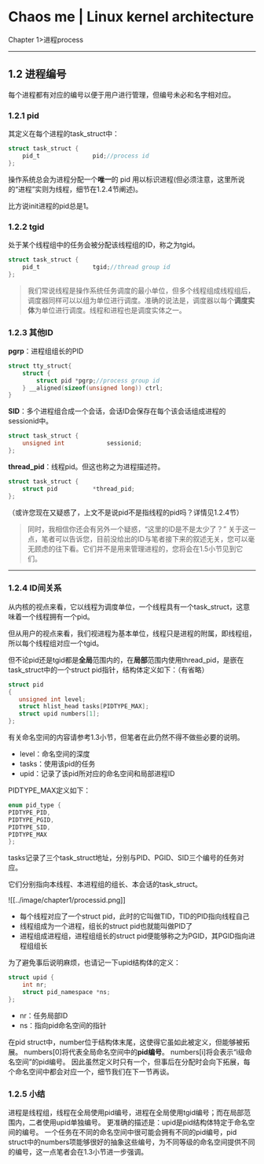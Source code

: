 # Chaos me | Linux kernel architecture
Chapter 1>进程process

---

## 1.2 进程编号
每个进程都有对应的编号以便于用户进行管理，但编号未必和名字相对应。

### 1.2.1 pid
其定义在每个进程的task_struct中：

```c
struct task_struct {
	pid_t				pid;//process id
};
```

操作系统总会为进程分配一个**唯一**的 pid 用以标识进程(但必须注意，这里所说的“进程”实则为线程，细节在1.2.4节阐述)。

比方说init进程的pid总是1。

### 1.2.2 tgid

处于某个线程组中的任务会被分配该线程组的ID，称之为tgid。

```c
struct task_struct {
	pid_t				tgid;//thread group id
};
```

> 我们常说线程是操作系统任务调度的最小单位，但多个线程组成线程组后，调度器同样可以以组为单位进行调度。准确的说法是，调度器以每个**调度实体**为单位进行调度。线程和进程也是调度实体之一。


### 1.2.3 其他ID

**pgrp**：进程组组长的PID

```c
struct tty_struct{
	struct {
		struct pid *pgrp;//process group id
	} __aligned(sizeof(unsigned long)) ctrl;
}
```


**SID**：多个进程组合成一个会话，会话ID会保存在每个该会话组成进程的sessionid中。
```c
struct task_struct {
	unsigned int			sessionid;
};
```

**thread_pid**：线程pid。但这也称之为进程描述符。
```c
struct task_struct {
	struct pid			*thread_pid;
};
```

（或许您现在又疑惑了，上文不是说pid不是指线程的pid吗？详情见1.2.4节）

 > 同时，我相信你还会有另外一个疑惑，“这里的ID是不是太少了？”
 关于这一点，笔者可以告诉您，目前没给出的ID与笔者接下来的叙述无关，您可以毫无顾虑的往下看。它们并不是用来管理进程的，您将会在1.5小节见到它们。

---
### 1.2.4 ID间关系

 从内核的视点来看，它以线程为调度单位，一个线程具有一个task_struct，这意味着一个线程拥有一个pid。

 但从用户的视点来看，我们视进程为基本单位，线程只是进程的附属，即线程组，所以每个线程组对应一个tgid。

 但不论pid还是tgid都是**全局**范围内的，在**局部**范围内使用thread_pid，是嵌在task_struct中的一个struct pid指针，结构体定义如下：（有省略）
 
 ```c
 struct pid
{
	unsigned int level;
	struct hlist_head tasks[PIDTYPE_MAX];
	struct upid numbers[1];
};
 ```

 有关命名空间的内容请参考1.3小节，但笔者在此仍然不得不做些必要的说明。
 - level：命名空间的深度
 - tasks：使用该pid的任务
 - upid：记录了该pid所对应的命名空间和局部进程ID

 PIDTYPE_MAX定义如下：

```c
enum pid_type { 
PIDTYPE_PID, 
PIDTYPE_PGID,
PIDTYPE_SID,
PIDTYPE_MAX 
};
```

 tasks记录了三个task_struct地址，分别与PID、PGID、SID三个编号的任务对应。

 它们分别指向本线程、本进程组的组长、本会话的task_struct。

![[../image/chapter1/processid.png]]

 - 每个线程对应了一个struct pid，此时的它叫做TID，TID的PID指向线程自己
 - 线程组成为一个进程，组长的struct pid也就能叫做PID了
 - 进程组成进程组，进程组组长的struct pid便能够称之为PGID，其PGID指向进程组组长

 为了避免事后说明麻烦，也请记一下upid结构体的定义：

```c
struct upid {
	int nr;
	struct pid_namespace *ns;
};
```

- nr：任务局部ID
- ns：指向pid命名空间的指针

 在pid struct中，number位于结构体末尾，这使得它虽如此被定义，但能够被拓展。
 numbers[0]将代表全局命名空间中的**pid编号**。
 numbers[i]将会表示“i级命名空间”的pid编号。
 因此虽然定义时只有一个，但事后在分配时会向下拓展，每个命名空间中都会对应一个，细节我们在下一节再谈。

### 1.2.5 小结

 进程是线程组，线程在全局使用pid编号，进程在全局使用tgid编号；而在局部范围内，二者使用upid单独编号。
 更准确的描述是：upid是pid结构体特定于命名空间的编号。
 一个任务在不同的命名空间中很可能会拥有不同的pid编号，pid struct中的numbers项能够很好的抽象这些编号，为不同等级的命名空间提供不同的编号，这一点笔者会在1.3小节进一步强调。